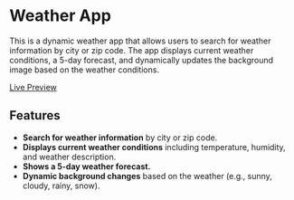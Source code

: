 # Weather App

This is a dynamic weather app that allows users to search for weather information by city or zip code. The app displays current weather conditions, a 5-day forecast, and dynamically updates the background image based on the weather conditions.

[Live Preview](https://mesud-ahmed.github.io/Weather-App/)

## Features

- **Search for weather information** by city or zip code.
- **Displays current weather conditions** including temperature, humidity, and weather description.
- **Shows a 5-day weather forecast.**
- **Dynamic background changes** based on the weather (e.g., sunny, cloudy, rainy, snow).
